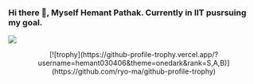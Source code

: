 ### Hi there 👋, Myself Hemant Pathak. Currently in IIT pusrsuing my goal.

![](https://komarev.com/ghpvc/?username=hemant030406)
<div align="center">
[![trophy](https://github-profile-trophy.vercel.app/?username=hemant030406&theme=onedark&rank=S,A,B)](https://github.com/ryo-ma/github-profile-trophy)
</div>
<!--
**hemant030406/hemant030406** is a ✨ _special_ ✨ repository because its `README.md` (this file) appears on your GitHub profile.

Here are some ideas to get you started:

- 🔭 I’m currently working on ...
- 🌱 I’m currently learning ...
- 👯 I’m looking to collaborate on ...
- 🤔 I’m looking for help with ...
- 💬 Ask me about ...
- 📫 How to reach me: ...
- 😄 Pronouns: ...
- ⚡ Fun fact: ...
-->
